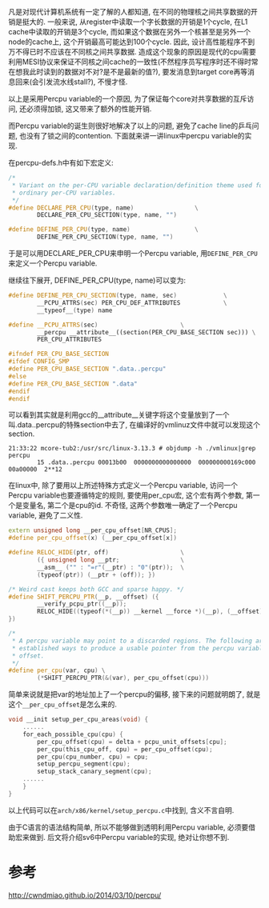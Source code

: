 
凡是对现代计算机系统有一定了解的人都知道, 在不同的物理核之间共享数据的开销是挺大的. 一般来说, 从register中读取一个字长数据的开销是1个cycle, 在L1 cache中读取的开销是3个cycle, 而如果这个数据在另外一个核甚至是另外一个node的cache上, 这个开销最高可能达到100个cycle. 因此, 设计高性能程序不到万不得已时不应该在不同核之间共享数据. 造成这个现象的原因是现代的cpu需要利用MESI协议来保证不同核之间cache的一致性(不然程序员写程序时还不得时常在想我此时读到的数据对不对?是不是最新的值?), 要发消息到target core再等消息回来(会引发流水线stall?), 不慢才怪. 

以上是采用Percpu variable的一个原因, 为了保证每个core对共享数据的互斥访问, 还必须得加锁, 这又带来了额外的性能开销. 

而Percpu variable的诞生则很好地解决了以上的问题, 避免了cache line的乒乓问题, 也没有了锁之间的contention. 下面就来讲一讲linux中percpu variable的实现. 

在percpu-defs.h中有如下宏定义: 

```cpp
/*
 * Variant on the per-CPU variable declaration/definition theme used for
 * ordinary per-CPU variables.
 */
#define DECLARE_PER_CPU(type, name)                 \
        DECLARE_PER_CPU_SECTION(type, name, "")

#define DEFINE_PER_CPU(type, name)                  \
        DEFINE_PER_CPU_SECTION(type, name, "")
```

于是可以用DECLARE_PER_CPU来申明一个Percpu variable, 用`DEFINE_PER_CPU`来定义一个Percpu variable. 

继续往下展开, DEFINE_PER_CPU(type, name)可以变为: 

```cpp
#define DEFINE_PER_CPU_SECTION(type, name, sec)             \
        __PCPU_ATTRS(sec) PER_CPU_DEF_ATTRIBUTES            \
        __typeof__(type) name

#define __PCPU_ATTRS(sec)                       \
        __percpu __attribute__((section(PER_CPU_BASE_SECTION sec))) \
        PER_CPU_ATTRIBUTES

#ifndef PER_CPU_BASE_SECTION
#ifdef CONFIG_SMP
#define PER_CPU_BASE_SECTION ".data..percpu"
#else
#define PER_CPU_BASE_SECTION ".data"
#endif
#endif
```

可以看到其实就是利用gcc的__attribute__关键字将这个变量放到了一个叫.data..percpu的特殊section中去了, 在编译好的vmlinuz文件中就可以发现这个section. 

```
21:33:22 mcore-tub2:/usr/src/linux-3.13.3 # objdump -h ./vmlinux|grep percpu
        15 .data..percpu 00013b00  0000000000000000  000000000169c000  00a00000  2**12
```

在linux中, 除了要用以上所述特殊方式定义一个Percpu variable, 访问一个Percpu variable也要遵循特定的规则, 要使用per_cpu宏, 这个宏有两个参数, 第一个是变量名, 第二个是cpu的id. 不奇怪, 这两个参数唯一确定了一个Percpu variable, 避免了二义性. 

```cpp
extern unsigned long __per_cpu_offset[NR_CPUS];
#define per_cpu_offset(x) (__per_cpu_offset[x])

#define RELOC_HIDE(ptr, off)                    \
        ({ unsigned long __ptr;                 \
        __asm__ ("" : "=r"(__ptr) : "0"(ptr));  \
        (typeof(ptr)) (__ptr + (off)); })

/* Weird cast keeps both GCC and sparse happy. */
#define SHIFT_PERCPU_PTR(__p, __offset) ({                                  \
        __verify_pcpu_ptr((__p));                                           \
        RELOC_HIDE((typeof(*(__p)) __kernel __force *)(__p), (__offset));   \
})

/*
 * A percpu variable may point to a discarded regions. The following are
 * established ways to produce a usable pointer from the percpu variable
 * offset.
 */
#define per_cpu(var, cpu) \
        (*SHIFT_PERCPU_PTR(&(var), per_cpu_offset(cpu)))
```

简单来说就是把var的地址加上了一个percpu的偏移, 接下来的问题就明朗了, 就是这个`__per_cpu_offset`是怎么来的. 

```cpp
void __init setup_per_cpu_areas(void) {
    ......
    for_each_possible_cpu(cpu) {
        per_cpu_offset(cpu) = delta + pcpu_unit_offsets[cpu];
        per_cpu(this_cpu_off, cpu) = per_cpu_offset(cpu);
        per_cpu(cpu_number, cpu) = cpu;
        setup_percpu_segment(cpu);
        setup_stack_canary_segment(cpu);
    ......
    }
}
```

以上代码可以在`arch/x86/kernel/setup_percpu.c`中找到, 含义不言自明. 

由于C语言的语法结构简单, 所以不能够做到透明利用Percpu variable, 必须要借助宏来做到. 后文将介绍sv6中Percpu variable的实现, 绝对让你想不到. 

# 参考

http://cwndmiao.github.io/2014/03/10/percpu/